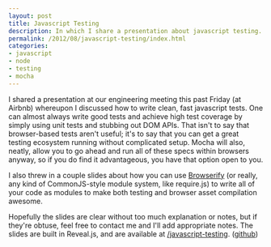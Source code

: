```yaml
---
layout: post
title: Javascript Testing
description: In which I share a presentation about javascript testing.
permalink: /2012/08/javascript-testing/index.html
categories:
- javascript
- node
- testing
- mocha
---
```


I shared a presentation at our engineering meeting this past Friday (at
Airbnb) whereupon I discussed how to write clean, fast javascript tests.
One can almost always write good tests
and achieve high test coverage by simply using unit tests and stubbing out
DOM APIs. That isn't to say that browser-based tests aren't
useful; it's to say that you can get a great testing ecosystem running
without complicated setup. Mocha will also, neatly, allow you to go ahead
and run all of these specs within browsers anyway, so if you do find it
advantageous, you have that option open to you.

I also threw in a couple slides about how you can use 
[Browserify](http://browserify.org/)
(or really, any kind of CommonJS-style module system, like require.js) to
write all of your code as modules to make both testing and browser
asset compilation awesome.

Hopefully the slides are clear without too much explanation or notes, but
if they're obtuse, feel free to contact me and I'll add appropriate
notes. The slides are built in Reveal.js, and are available at
[/javascript-testing](http://thejacklawson.com/javascript-testing).
([github](https://github.com/ajacksified/javascript-testing))
